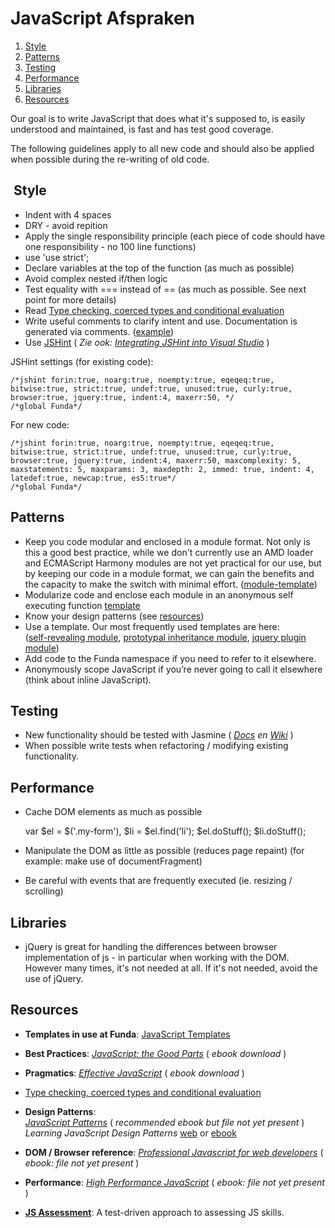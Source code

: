 # JavaScript Afspraken

1. [Style](#style) 
2. [Patterns](#patterns)
3. [Testing](#testing)
4. [Performance](#performance)
5. [Libraries](#libraries)
6. [Resources](#resources)

Our goal is to write JavaScript that does what it's supposed to, is easily understood and maintained, is fast and has test good coverage.

The following guidelines apply to all new code and should also be applied when possible during the re-writing of old code.


## <a name="style">&nbsp;</a>Style

- Indent with 4 spaces 
- DRY - avoid repition
- Apply the single responsibility principle (each piece of code should have one responsibility - no 100 line functions)
- use 'use strict';
- Declare variables at the top of the function (as much as possible)
- Avoid complex nested if/then logic
- Test equality with === instead of == (as much as possible. See next point for more details)
- Read [Type checking, coerced types and conditional evaluation](type-coercion-conditional.html 'Type checking, coerced types and conditional evaluation')
- Write useful comments to clarify intent and use. Documentation is generated via comments. ([example](../docco/dropdown.html))
- Use [JSHint](http://www.jshint.com/ 'JSHint') (&nbsp;*Zie ook: [Integrating JSHint into Visual Studio](http://blog.stevensanderson.com/2012/08/17/using-jshint-inside-visual-studio-the-basics/ 'Integrating JSHint into Visual Studio')&nbsp;*)
 
JSHint settings (for existing code):

	/*jshint forin:true, noarg:true, noempty:true, eqeqeq:true, bitwise:true, strict:true, undef:true, unused:true, curly:true, browser:true, jquery:true, indent:4, maxerr:50, */
	/*global Funda*/ 
	
For new code:
    
    /*jshint forin:true, noarg:true, noempty:true, eqeqeq:true, bitwise:true, strict:true, undef:true, unused:true, curly:true, browser:true, jquery:true, indent:4, maxerr:50, maxcomplexity: 5, maxstatements: 5, maxparams: 3, maxdepth: 2, immed: true, indent: 4, latedef:true, newcap:true, es5:true*/
	/*global Funda*/ 

## Patterns<a name="patterns">&nbsp;</a>
- Keep you code modular and enclosed in a module format. Not only is this a good best practice, while we don't currently use an AMD loader and ECMAScript Harmony modules are not yet practical for our use, but by keeping our code in a module format, we can gain the benefits and the capacity to make the switch with minimal effort. ([module-template](js-patterns.html))
- Modularize code and enclose each module in an anonymous self executing function [template](js-patterns.html#basic-module)
- Know your design patterns (see [resources](#resources))
- Use a template. Our most frequently used templates are here:<br/>([self-revealing module](js-patterns.html#revealing-module), [prototypal inheritance module](js-patterns.html#prototype-module), [jquery plugin module](js-patterns.html#prototype-module))
- Add code to the Funda namespace if you need to refer to it elsewhere.
- Anonymously scope JavaScript if you’re never going to call it elsewhere (think about inline JavaScript).



## Testing<a name="testing">&nbsp;</a>

- New functionality should be tested with Jasmine (*&nbsp;[Docs](http://pivotal.github.com/jasmine/ 'Jasmine Docs') en [Wiki](https://github.com/pivotal/jasmine/wiki 'Jasmine Wiki')&nbsp;*)
- When possible write tests when refactoring / modifying existing functionality.

## Performance<a name="performance">&nbsp;</a>

- Cache DOM elements as much as possible

  	var $el = $('.my-form'),
  	    $li = $el.find('li');
  	$el.doStuff();
  	$li.doStuff();

- Manipulate the DOM as little as possible (reduces page repaint) (for example: make use of documentFragment)
- Be careful with events that are frequently executed (ie. resizing / scrolling)


## Libraries<a name="libraries">&nbsp;</a>

- jQuery is great for handling the differences between browser implementation of js - in particular when working with the DOM. However many times, it's not needed at all. If it's not needed, avoid the use of jQuery.

<span style="display:none;">

- [Lodash](http://lodash.com/) voor utility functionaliteit
- [Backbone](backbonejs.org) voor MVC

</span>

## Resources<a name="resources">&nbsp;</a>
- **Templates in use at Funda**: [JavaScript Templates](js-patterns.html 'JavaScript Templates')
- **Best Practices**: *[JavaScript: the Good Parts](../resources/javascript-the-good-parts.pdf 'JavaScript: the Good Parts')*  ( *ebook download* )
- **Pragmatics**: *[Effective JavaScript](../resources/effective-javascript.pdf 'Effective JavaScript')*  ( *ebook  download* )
- [Type checking, coerced types and conditional evaluation](type-coercion-conditional.html 'Type checking, coerced types and conditional evaluation')
- **Design Patterns**: <br/>*[JavaScript Patterns](../resources/javascript-patterns.pdf 'JavaScript Patterns')* ( *recommended ebook but file not yet present* ) <br/> *Learning JavaScript Design Patterns* [web](http://www.addyosmani.com/resources/essentialjsdesignpatterns/book/) or [ebook](../resources/learning-js-patterns.zip 'Learning JS Design Patterns')

- **DOM / Browser reference**: *[Professional Javascript for web developers](../resources/professional-javascript.pdf 'Professional JavaScript for web developers')*  ( *ebook: file not yet present* )
- **Performance**: *[High Performance JavaScript](../resources/high-performance-javascript.pdf 'High Performance JavaScript')*  ( *ebook: file not yet present* )
- **[JS Assessment](https://github.com/rmurphey/js-assessment 'JS Assessment')**: A test-driven approach to assessing JS skills.